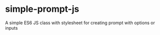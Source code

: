 # simple-prompt-js
A simple ES6 JS class with stylesheet for creating prompt with options or inputs
